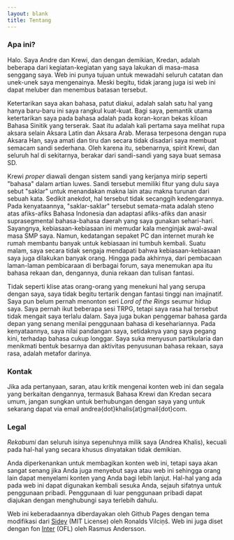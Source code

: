 ```yaml
---
layout: blank
title: Tentang
---
```


### Apa ini?
Halo. Saya Andre dan Krewi, dan dengan demikian, Kredan, adalah beberapa dari kegiatan-kegiatan yang saya lakukan di masa-masa senggang saya. Web ini punya tujuan untuk mewadahi seluruh catatan dan unek-unek saya mengenainya. Meski begitu, tidak jarang juga isi web ini dapat meluber dan menembus batasan tersebut.

Ketertarikan saya akan bahasa, patut diakui, adalah salah satu hal yang hanya baru-baru ini saya rangkul kuat-kuat. Bagi saya, pemantik utama ketertarikan saya pada bahasa adalah pada koran-koran bekas kiloan Bahasa Sinitik yang terserak. Saat itu adalah kali pertama saya melihat rupa aksara selain Aksara Latin dan Aksara Arab. Merasa terpesona dengan rupa Aksara Han, saya amati dan tiru dan secara tidak disadari saya membuat semacam sandi sederhana. Oleh karena itu, sebenarnya, spirit Krewi, dan seluruh hal di sekitarnya, berakar dari sandi-sandi yang saya buat semasa SD. 

Krewi *proper* diawali dengan sistem sandi yang kerjanya mirip seperti "bahasa" dalam artian luwes. Sandi tersebut memiliki fitur yang dulu saya sebut "saklar" untuk menandakan makna lain atau makna turunan dari sebuah kata. Sedikit anekdot, hal tersebut tidak secanggih kedengarannya. Pada kenyataannya, "saklar-saklar" tersebut semata-mata adalah steno atas afiks-afiks Bahasa Indonesia dan adaptasi afiks-afiks dan anasir suprasegmental bahasa-bahasa daerah yang saya gunakan sehari-hari. Sayangnya, kebiasaan-kebiasaan ini memudar kala menginjak awal-awal masa SMP saya. Namun, kedatangan sepaket PC dan internet murah ke rumah membantu banyak untuk kebiasaan ini tumbuh kembali. Suatu malam, saya secara tidak sengaja mendapati bahwa kebiasaan-kebiasaan saya juga dilakukan banyak orang. Hingga pada akhirnya, dari pembacaan laman-laman pembicaraan di berbagai forum, saya menemukan apa itu bahasa rekaan dan, dengannya, dunia rekaan dan tulisan fantasi.

Tidak seperti klise atas orang-orang yang menekuni hal yang serupa dengan saya, saya tidak begitu tertarik dengan fantasi tinggi nan imajinatif. Saya pun belum pernah menonton seri *Lord of the Rings* seumur hidup saya. Saya pernah ikut beberapa sesi TRPG, tetapi saya rasa hal tersebut tidak mengait saya terlalu dalam. Saya juga bukan penggemar bahasa garda depan yang senang menilai penggunaan bahasa di kesehariannya. Pada kenyataannya, saya nilai pandangan saya, setidaknya yang saya pegang kini, terhadap bahasa cukup longgar. Saya suka menyusun partikularia dan menikmati bentuk besarnya dan aktivitas penyusunan bahasa rekaan, saya rasa, adalah metafor darinya.

### Kontak

Jika ada pertanyaan, saran, atau kritik mengenai konten web ini dan segala yang berkaitan dengannya, termasuk Bahasa Krewi dan Kredan secara umum, jangan sungkan untuk berhubungan dengan saya yang untuk sekarang dapat via email andrea{dot}khalis{at}gmail{dot}com.

### Legal
*Rekabumi* dan seluruh isinya sepenuhnya milik saya (Andrea Khalis), kecuali pada hal-hal yang secara khusus dinyatakan tidak demikian.

Anda diperkenankan untuk membagikan konten web ini, tetapi saya akan sangat senang jika Anda juga menyebut saya atau web ini sehingga orang lain dapat menyelami konten yang Anda bagi lebih lanjut. Hal-hal yang ada pada web ini dapat digunakan kembali sesuka Anda, sejauh sifatnya untuk penggunaan pribadi. Penggunaan di luar penggunaan pribadi dapat diajukan dengan menghubungi saya terlebih dahulu.

Web ini keberadaannya diberdayakan oleh Github Pages dengan tema modifikasi dari [Sidey](https://github.com/ronv/sidey) (MIT License) oleh Ronalds Vilciņš. Web ini juga diset dengan fon [Inter](https://rsms.me/inter/) (OFL) oleh Rasmus Andersson.
